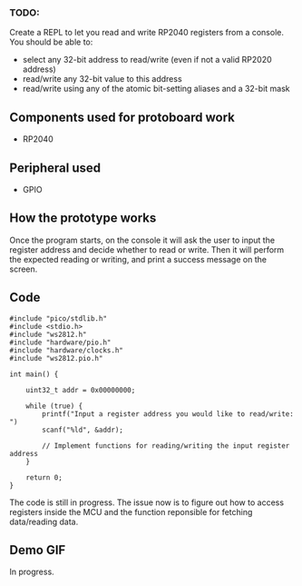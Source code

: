 ### TODO:

Create a REPL to let you read and write RP2040 registers from a console. You should be able to:
- select any 32-bit address to read/write (even if not a valid RP2020 address)
- read/write any 32-bit value to this address
- read/write using any of the atomic bit-setting aliases and a 32-bit mask

## Components used for protoboard work

- RP2040

## Peripheral used

- GPIO

## How the prototype works

Once the program starts, on the console it will ask the user to input the register address and decide whether to read or write. Then it will perform the expected reading or writing, and print a success message on the screen.

## Code

    #include "pico/stdlib.h"
    #include <stdio.h>
    #include "ws2812.h"
    #include "hardware/pio.h"
    #include "hardware/clocks.h"
    #include "ws2812.pio.h"

    int main() {

        uint32_t addr = 0x00000000;

        while (true) {
            printf("Input a register address you would like to read/write: ")
            scanf("%ld", &addr);

            // Implement functions for reading/writing the input register address
        }

        return 0;
    }
    
The code is still in progress. The issue now is to figure out how to access registers inside the MCU and the function reponsible for fetching data/reading data.


## Demo GIF

In progress.
